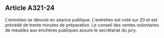 Article A321-24
----
L'entretien se déroule en séance publique. L'entretien est noté sur 20 et est
précédé de trente minutes de préparation. Le conseil des ventes volontaires de
meubles aux enchères publiques assure le secrétariat du jury.
